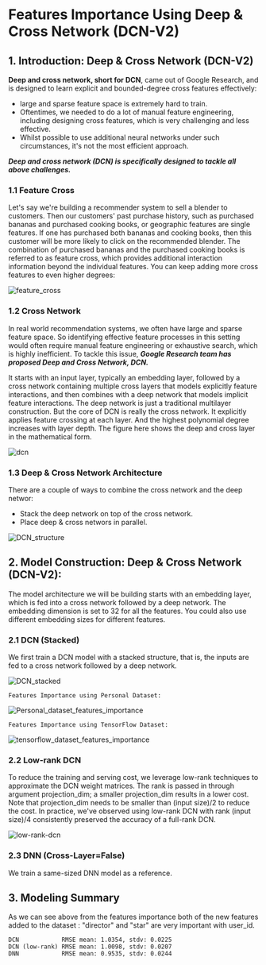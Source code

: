 # Features Importance Using Deep & Cross Network (DCN-V2)



## 1. Introduction: Deep & Cross Network (DCN-V2)

**Deep and cross network, short for DCN**, came out of Google Research, and is designed to learn explicit and bounded-degree cross features effectively:
 * large and sparse feature space is extremely hard to train.
 * Oftentimes, we needed to do a lot of manual feature engineering, including designing cross features, which is very challenging and less effective.
 * Whilst possible to use additional neural networks under such circumstances, it's not the most efficient approach.
 
***Deep and cross network (DCN) is specifically designed to tackle all above challenges.***


### 1.1 Feature Cross

Let's say we're building a recommender system to sell a blender to customers. Then our customers' past purchase history, such as purchased bananas and purchased cooking books, or geographic features are single features. If one has purchased both bananas and cooking books, then this customer will be more likely to click on the recommended blender. The combination of purchased bananas and the purchased cooking books is referred to as feature cross, which provides additional interaction information beyond the individual features. You can keep adding more cross features to even higher degrees:

![feature_cross](https://user-images.githubusercontent.com/67468718/135774082-c46d2f22-ea20-451c-af1a-ee4453f69176.JPG)

### 1.2 Cross Network

In real world recommendation systems, we often have large and sparse feature space. So identifying effective feature processes in this setting would often require manual feature engineering or exhaustive search, which is highly inefficient. To tackle this issue, ***Google Research team has proposed Deep and Cross Network, DCN.***

It starts with an input layer, typically an embedding layer, followed by a cross network containing multiple cross layers that models explicitly feature interactions, and then combines with a deep network that models implicit feature interactions. The deep network is just a traditional multilayer construction. But the core of DCN is really the cross network. It explicitly applies feature crossing at each layer. And the highest polynomial degree increases with layer depth. The figure here shows the deep and cross layer in the mathematical form.

![dcn](https://user-images.githubusercontent.com/67468718/135774206-d017c326-2568-49ce-ab13-98b696e6de84.JPG)

### 1.3 Deep & Cross Network Architecture

There are a couple of ways to combine the cross network and the deep networ:
 * Stack the deep network on top of the cross network.
 * Place deep & cross networs in parallel.
 
![DCN_structure](https://user-images.githubusercontent.com/67468718/135774992-b26eabcf-bd9e-40c2-b702-abb1cb193ff7.JPG)

## 2. Model Construction: Deep & Cross Network (DCN-V2):

The model architecture we will be building starts with an embedding layer, which is fed into a cross network followed by a deep network. The embedding dimension is set to 32 for all the features. You could also use different embedding sizes for different features.

### 2.1 DCN (Stacked) 

We first train a DCN model with a stacked structure, that is, the inputs are fed to a cross network followed by a deep network.

![DCN_stacked](https://user-images.githubusercontent.com/67468718/135777802-cacec165-ed8c-4951-85ee-f3fe1f421b4d.JPG)

```
Features Importance using Personal Dataset:
```
![Personal_dataset_features_importance](https://user-images.githubusercontent.com/67468718/140880610-d32918b7-ba3e-44ac-be20-d274608aae14.JPG)

```
Features Importance using TensorFlow Dataset:
```
![tensorflow_dataset_features_importance](https://user-images.githubusercontent.com/67468718/140880611-359efdea-cef6-424b-8a22-3ffbbeab48f7.JPG)

### 2.2 Low-rank DCN 

To reduce the training and serving cost, we leverage low-rank techniques to approximate the DCN weight matrices. The rank is passed in through argument projection_dim; a smaller projection_dim results in a lower cost. Note that projection_dim needs to be smaller than (input size)/2 to reduce the cost. In practice, we've observed using low-rank DCN with rank (input size)/4 consistently preserved the accuracy of a full-rank DCN.

![low-rank-dcn](https://user-images.githubusercontent.com/67468718/137226644-e5bebcf9-2648-407c-94a5-108435076570.JPG)


### 2.3 DNN (Cross-Layer=False)

We train a same-sized DNN model as a reference.


## 3. Modeling Summary

As we can see above from the features importance both of the new features added to the dataset : "director" and "star" are very important with user_id.

```
DCN            RMSE mean: 1.0354, stdv: 0.0225
DCN (low-rank) RMSE mean: 1.0098, stdv: 0.0207
DNN            RMSE mean: 0.9535, stdv: 0.0244
```



